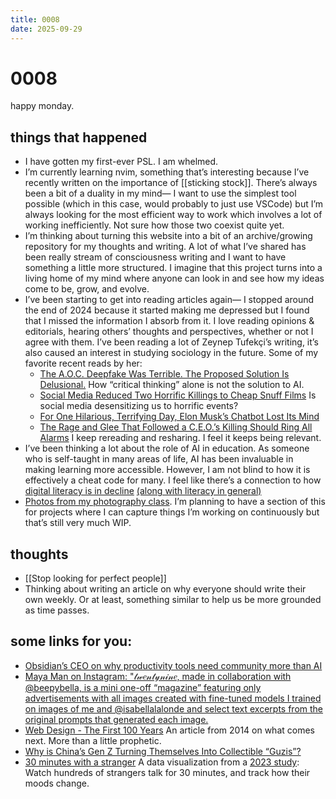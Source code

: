 ```yaml
---
title: 0008
date: 2025-09-29
---
```


# 0008

happy monday.

## things that happened

- I have gotten my first-ever PSL. I am whelmed.
- I’m currently learning nvim, something that’s interesting because I’ve recently written on the importance of [[sticking stock]]. There’s always been a bit of a duality in my mind— I want to use the simplest tool possible (which in this case, would probably to just use VSCode) but I’m always looking for the most efficient way to work which involves a lot of working inefficiently. Not sure how those two coexist quite yet.
- I’m thinking about turning this website into a bit of an archive/growing repository for my thoughts and writing. A lot of what I’ve shared has been really stream of consciousness writing and I want to have something a little more structured. I imagine that this project turns into a living home of my mind where anyone can look in and see how my ideas come to be, grow, and evolve.
- I’ve been starting to get into reading articles again— I stopped around the end of 2024 because it started making me depressed but I found that I missed the information I absorb from it. I love reading opinions & editorials, hearing others’ thoughts and perspectives, whether or not I agree with them. I’ve been reading a lot of Zeynep Tufekçi’s writing, it’s also caused an interest in studying sociology in the future. Some of my favorite recent reads by her:
  - [The A.O.C. Deepfake Was Terrible. The Proposed Solution Is Delusional.](https://www.nytimes.com/2025/08/11/opinion/alexandria-ocasio-cortez-deepfake-ai.html) How “critical thinking” alone is not the solution to AI.
  - [Social Media Reduced Two Horrific Killings to Cheap Snuff Films](https://www.nytimes.com/2025/09/13/opinion/the-flood-of-moment-of-death-videos-is-killing-us.html) Is social media desensitizing us to horrific events?
  - [For One Hilarious, Terrifying Day, Elon Musk’s Chatbot Lost Its Mind](https://www.nytimes.com/2025/05/17/opinion/grok-ai-musk-x-south-africa.html)
  - [The Rage and Glee That Followed a C.E.O.’s Killing Should Ring All Alarms](https://www.nytimes.com/2024/12/06/opinion/united-health-care-ceo-shooting.html)
    I keep rereading and resharing. I feel it keeps being relevant.
- I’ve been thinking a lot about the role of AI in education. As someone who is self-taught in many areas of life, AI has been invaluable in making learning more accessible. However, I am not blind to how it is effectively a cheat code for many. I feel like there’s a connection to how [digital literacy is in decline](https://www.edweek.org/technology/u-s-students-computer-literacy-performance-drops/2024/12) [(along with literacy in general)](https://news.harvard.edu/gazette/story/2025/09/whats-driving-decline-in-u-s-literacy-rates/)
- [Photos from my photography class](https://drive.google.com/drive/folders/1tf6BxHtojY36cFDhVmGK18onPmYJeRn_?usp=sharing). I’m planning to have a section of this for projects where I can capture things I’m working on continuously but that’s still very much WIP.

## thoughts

- [[Stop looking for perfect people]]
- Thinking about writing an article on why everyone should write their own weekly. Or at least, something similar to help us be more grounded as time passes.

## some links for you:

- [Obsidian’s CEO on why productivity tools need community more than AI](https://www.theverge.com/decoder-podcast-with-nilay-patel/760522/obsidian-ceo-steph-ango-kepano-productivity-software-notes-app)
- [Maya Man on Instagram: "𝓉𝓌𝑒𝓃𝓉𝓎𝓃𝒾𝓃𝑒, made in collaboration with @beepybella, is a mini one-off “magazine” featuring only advertisements with all images created with fine-tuned models I trained on images of me and @isabellalalonde and select text excerpts from the original prompts that generated each image.](https://www.instagram.com/mayaontheinternet/p/DOEjB6MEYhm/?img_index=9)
- [Web Design - The First 100 Years](https://web.archive.org/web/20150721024810/http://idlewords.com/talks/web_design_first_100_years.htm#expand)
  An article from 2014 on what comes next. More than a little prophetic.
- [Why is China’s Gen Z Turning Themselves Into Collectible “Guzis”?](https://radii.co/article/china-gen-z-turning-themselves-into-collectible-guzi)
- [30 minutes with a stranger](https://pudding.cool/2025/06/hello-stranger)
  A data visualization from a [2023 study](https://www.science.org/doi/10.1126/sciadv.adf3197): Watch hundreds of strangers talk for 30 minutes, and track how their moods change.
